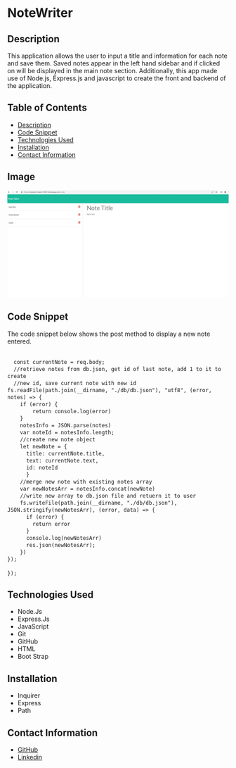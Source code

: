 # NoteWriter

## Description
This application allows the user to input a title and information for each note and save them. Saved notes appear in the left hand sidebar and if clicked on will be displayed in the main note section. Additionally, this app made use of Node.js, Express.js and javascript to create the front and backend of the application. 

## Table of Contents
- [Description](#description)
- [Code Snippet](#code-snippet)
- [Technologies Used](#technologies-used)
- [Installation](#instalation)
- [Contact Information](#contact-information)

## Image
![Image](/noteTaker.JPG)

## Code Snippet
The code snippet below shows the post method to display a new note entered. 

``` app.post("/api/notes", (req, res) => {

  const currentNote = req.body;
  //retrieve notes from db.json, get id of last note, add 1 to it to create 
  //new id, save current note with new id
fs.readFile(path.join(__dirname, "./db/db.json"), "utf8", (error, notes) => {
    if (error) {
        return console.log(error)
    }
    notesInfo = JSON.parse(notes)
    var noteId = notesInfo.length;
    //create new note object
    let newNote = { 
      title: currentNote.title, 
      text: currentNote.text, 
      id: noteId
      }
    //merge new note with existing notes array
    var newNotesArr = notesInfo.concat(newNote)
    //write new array to db.json file and retuern it to user
    fs.writeFile(path.join(__dirname, "./db/db.json"), JSON.stringify(newNotesArr), (error, data) => {
      if (error) {
        return error
      }
      console.log(newNotesArr)
      res.json(newNotesArr);
    })
});

});
```

## Technologies Used
- Node.Js
- Express.Js 
- JavaScript
- Git
- GitHub
- HTML
- Boot Strap 

## Installation
- Inquirer
- Express 
- Path 

## Contact Information 
- [GitHub](https://github.com/mkelly3/)
- [Linkedin](https://www.linkedin.com/in/morgan-kelly15/)
